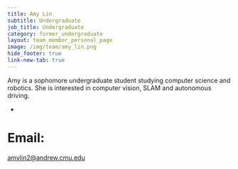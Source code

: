 ```yaml
---
title: Amy Lin
subtitle: Undergraduate
job_title: Undergraduate
category: former_undergraduate
layout: team_member_personal_page
image: /img/team/amy_lin.png
hide_footer: true
link-new-tab: true
---
```


Amy is a sophomore undergraduate student studying computer science and robotics. She is interested in computer vision, SLAM and autonomous driving.

* 
# Email: #

amylin2@andrew.cmu.edu
